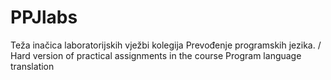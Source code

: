 # PPJlabs
Teža inačica laboratorijskih vježbi kolegija Prevođenje programskih jezika. / Hard version of practical assignments in the course Program language translation
